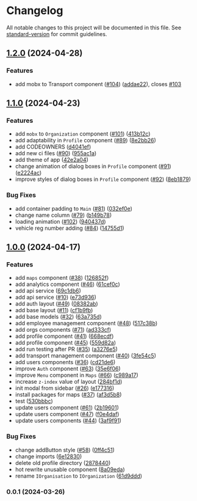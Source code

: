 # Changelog

All notable changes to this project will be documented in this file. See [standard-version](https://github.com/conventional-changelog/standard-version) for commit guidelines.

## [1.2.0](https://github.com/routelink/client/compare/v1.1.0...v1.2.0) (2024-04-28)


### Features

* add mobx to Transport component ([#104](https://github.com/routelink/client/issues/104)) ([addae22](https://github.com/routelink/client/commit/addae2246ad9d9233284965ad5147661fd0ab3f7)), closes [#103](https://github.com/routelink/client/issues/103)

## [1.1.0](https://github.com/routelink/client/compare/v1.0.0...v1.1.0) (2024-04-23)

### Features

- add `mobx` to `Organization` component ([#101](https://github.com/routelink/client/issues/101)) ([413b12c](https://github.com/routelink/client/commit/413b12cdf0623a1c2841b8eb9ca57e04532ff06b))
- add adaptability in `Profile` component ([#89](https://github.com/routelink/client/issues/89)) ([8e2bb26](https://github.com/routelink/client/commit/8e2bb26cf77682cf5aa54a173a78833665c6fee5))
- add CODEOWNERS ([d4041ef](https://github.com/routelink/client/commit/d4041efcfc5a10cb20741c72c0868105f037be66))
- add new ci files ([#90](https://github.com/routelink/client/issues/90)) ([955ac1a](https://github.com/routelink/client/commit/955ac1a640a7fe50166d93b2db8f1da318201f91))
- add theme of app ([42e2a04](https://github.com/routelink/client/commit/42e2a0435837c6e77bd480f6c06e624a46a51ddf))
- change animation of dialog boxes in `Profile` component ([#91](https://github.com/routelink/client/issues/91)) ([e2224ac](https://github.com/routelink/client/commit/e2224ac64e20964b7aa27f4009d8ab29003c252e))
- improve styles of dialog boxes in `Profile` component ([#92](https://github.com/routelink/client/issues/92)) ([8eb1879](https://github.com/routelink/client/commit/8eb18791e4a6ac1dfdc722417fc718db68c14307))

### Bug Fixes

- add container padding to `Main` ([#81](https://github.com/routelink/client/issues/81)) ([032ef0e](https://github.com/routelink/client/commit/032ef0e4a89be801055c5582e374594f9a7a55e2))
- change name column ([#79](https://github.com/routelink/client/issues/79)) ([b149b78](https://github.com/routelink/client/commit/b149b787a3fa868930bd3c535784adedd7f12e17))
- loading animation ([#102](https://github.com/routelink/client/issues/102)) ([940437d](https://github.com/routelink/client/commit/940437d04adb12b5165fcd2e85bc5fc2eeb57afd))
- vehicle reg number adding ([#84](https://github.com/routelink/client/issues/84)) ([14755d1](https://github.com/routelink/client/commit/14755d1045e87e40b9fd387191324fe01adc6637))

## [1.0.0](https://github.com/routelink/client/compare/v0.0.1...v1.0.0) (2024-04-17)

### Features

- add `maps` component ([#38](https://github.com/routelink/client/issues/38)) ([126852f](https://github.com/routelink/client/commit/126852fb55dc34a611197bebb0c105bfef055777))
- add analytics component ([#46](https://github.com/routelink/client/issues/46)) ([61cef0c](https://github.com/routelink/client/commit/61cef0cd018b62ff2bd799f4db71ea8bc8151ac7))
- add api service ([69c1db6](https://github.com/routelink/client/commit/69c1db6098dfecd150ab7274d989a222f58d67fa))
- add api service ([#10](https://github.com/routelink/client/issues/10)) ([e73d936](https://github.com/routelink/client/commit/e73d936dd11100cd507341e17ec8f24db94c147c))
- add auth layout ([#49](https://github.com/routelink/client/issues/49)) ([08382ab](https://github.com/routelink/client/commit/08382ab945c44a070b9e431f884a8d2b7b15bb02))
- add base layout ([#11](https://github.com/routelink/client/issues/11)) ([cf1b9fb](https://github.com/routelink/client/commit/cf1b9fbceafd9fcabd50ab7f996193d304d62484))
- add base models ([#32](https://github.com/routelink/client/issues/32)) ([63a735d](https://github.com/routelink/client/commit/63a735d362802d4443ba52cbdcd5b33e1c7f429a))
- add employee management component ([#48](https://github.com/routelink/client/issues/48)) ([517c38b](https://github.com/routelink/client/commit/517c38b4f32d786bf0eb7ce52af765f31f128d01))
- add orgs components ([#71](https://github.com/routelink/client/issues/71)) ([ad333cf](https://github.com/routelink/client/commit/ad333cf04d595226f0f279019d9e19c5a20af980))
- add profile component ([#41](https://github.com/routelink/client/issues/41)) ([668ecdf](https://github.com/routelink/client/commit/668ecdfb82c79df85b18fb1febf81b96b265a83b))
- add profile component ([#45](https://github.com/routelink/client/issues/45)) ([559d82a](https://github.com/routelink/client/commit/559d82a3cc8e6d8b95876bf97f999fa6c71bb097))
- add run testing after PR ([#35](https://github.com/routelink/client/issues/35)) ([a3276e5](https://github.com/routelink/client/commit/a3276e58f395e1a1ba794725f463bc90737f5da7))
- add transport management component ([#40](https://github.com/routelink/client/issues/40)) ([3fe54c5](https://github.com/routelink/client/commit/3fe54c5b1c105a7810c06492a5c5e3b01e65dac8))
- add users components ([#36](https://github.com/routelink/client/issues/36)) ([cd21de6](https://github.com/routelink/client/commit/cd21de6c82b70069c8538ac1fdb1f41bfa22a29c))
- improve `Auth` component ([#63](https://github.com/routelink/client/issues/63)) ([35e6f06](https://github.com/routelink/client/commit/35e6f066147538c330c50cacb03e4d8e40899ceb))
- improve `Menu` component in `Maps` ([#66](https://github.com/routelink/client/issues/66)) ([c989a17](https://github.com/routelink/client/commit/c989a1786017817a8a1cb0c2d0106a94594eb835))
- increase `z-index` value of layout ([284bf1d](https://github.com/routelink/client/commit/284bf1ddf8abbc06843da49ef5ac1fae138ad9d8))
- init modal from sidebar ([#26](https://github.com/routelink/client/issues/26)) ([e177316](https://github.com/routelink/client/commit/e177316208e9ad39d1c7aa52c3db140361a62a64))
- install packages for maps ([#37](https://github.com/routelink/client/issues/37)) ([af3d5b8](https://github.com/routelink/client/commit/af3d5b85353ae15b6e79e7018015c8359b410c19))
- test ([530bbbc](https://github.com/routelink/client/commit/530bbbc561f4d4154b84bcce93990e4959bc8c3c))
- update users component ([#61](https://github.com/routelink/client/issues/61)) ([2b19601](https://github.com/routelink/client/commit/2b196013de04c4ee4f5c06440e14ad443f38133c))
- update users component ([#47](https://github.com/routelink/client/issues/47)) ([f0e4daf](https://github.com/routelink/client/commit/f0e4daf85595f63e08d42e13acd04fe4255576d1))
- update users components ([#44](https://github.com/routelink/client/issues/44)) ([3af9f91](https://github.com/routelink/client/commit/3af9f916304356d992aac4ae36b4480d3ded9491))

### Bug Fixes

- change addButton style ([#58](https://github.com/routelink/client/issues/58)) ([0ff4c51](https://github.com/routelink/client/commit/0ff4c51e318805bdd1c15b85787014d2ff9ce958))
- change imports ([6e12830](https://github.com/routelink/client/commit/6e1283057f9af36df1a03a818d516cccae0ff632))
- delete old profile directory ([2878440](https://github.com/routelink/client/commit/28784409c3d1ee115b6f5bbc83ae70a95cf8a055))
- hot rewrite unusable component ([8a09eda](https://github.com/routelink/client/commit/8a09eda4dc7989c0759dd883626d71c8cc8ece54))
- rename `IOrganisation` to `IOrganization` ([61d9ddd](https://github.com/routelink/client/commit/61d9dddf6da43c507560af026ac3c703f1d2c75a))

### 0.0.1 (2024-03-26)
